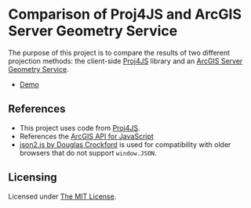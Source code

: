 ﻿Comparison of Proj4JS and ArcGIS Server Geometry Service
========================================================

The purpose of this project is to compare the results of two different projection methods: the client-side [Proj4JS](http://trac.osgeo.org/proj4js/) library and an [ArcGIS Server Geometry Service](http://resources.arcgis.com/en/help/rest/apiref/).

* [Demo](http://wsdot-gis.github.com/Proj4JS-vs-ArcGIS-Server-Geometry-Service/)

## References ##
* This project uses code from [Proj4JS](https://github.com/bewest/proj4js).
* References the [ArcGIS API for JavaScript](http://links.esri.com/javascript)
* [json2.js by Douglas Crockford](https://github.com/douglascrockford/JSON-js) is used for compatibility with older browsers that do not support `window.JSON`.

## Licensing ##
Licensed under [The MIT License](http://opensource.org/licenses/MIT).